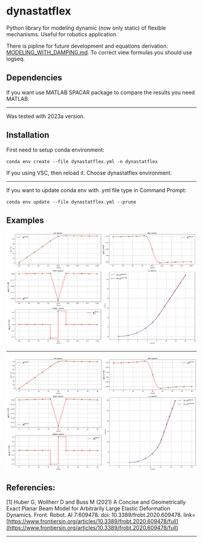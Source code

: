 # dynastatflex
Python library for modeling dynamic (now only static) of flexible mechanisms. Useful for robotics application.

There is pipline for future development and equations derivation: [MODELING_WITH_DAMPING.md](logsec/MODELING_WITH_DAMPING.md). To correct view formulas you should use logseq.

## Dependencies
If you want use MATLAB SPACAR package to compare the results you need MATLAB. 
- - - -
Was tested with 2023a version.

## Installation
First need to setup conda environment:
```
conda env create --file dynastatflex.yml -n dynastatflex
```
If you using VSC, then reload it. Choose dynastatflex environment.
- - - - 
If you want to update conda env with .yml file type in Command Prompt:
```
conda env update --file dynastatflex.yml --prune
```
## Examples
![alt text](images/momentcenterbeam_SPACARmatch.png)
- - - -
![alt text](images/momentcenterbeam_SPACARmatch2.png)

## Referencies:
[1] Huber G, Wollherr D and Buss M (2021) A Concise and Geometrically Exact Planar Beam Model for Arbitrarily Large Elastic Deformation Dynamics. Front. Robot. AI 7:609478. doi: 10.3389/frobt.2020.609478. link=[https://www.frontiersin.org/articles/10.3389/frobt.2020.609478/full](https://www.frontiersin.org/articles/10.3389/frobt.2020.609478/full)
- - - -










